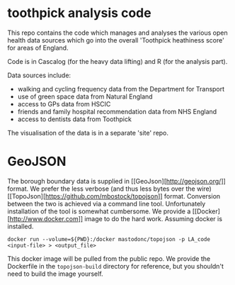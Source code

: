 toothpick analysis code
=========

This repo contains the code which manages and analyses the various open health data sources which go into the overall 'Toothpick heathiness score' for areas of England.

Code is in Cascalog (for the heavy data lifting) and R (for the analysis part).

Data sources include:
- walking and cycling frequency data from the Department for Transport
- use of green space data from Natural England
- access to GPs data from HSCIC
- friends and family hospital recommendation data from NHS England
- access to dentists data from Toothpick

The visualisation of the data is in a separate 'site' repo.


GeoJSON
=======

The borough boundary data is supplied in [[GeoJson][http://geojson.org/]] format. We prefer the less verbose (and thus less bytes over the wire) [[TopoJson][https://github.com/mbostock/topojson]] format. Conversion between the two is achieved via a command line tool. Unfortunately installation of the tool is somewhat cumbersome. We provide a [[Docker][http://www.docker.com]] image to do the hard work. Assuming docker is installed.

```
docker run --volume=${PWD}:/docker mastodonc/topojson -p LA_code <input-file> > <output_file>
```

This docker image will be pulled from the public repo. We provide the Dockerfile in the ``topojson-build`` directory for reference, but you shouldn't need to build the image yourself.
